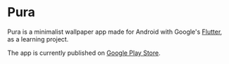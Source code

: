 # Pura

Pura is a minimalist wallpaper app made for Android with Google's [Flutter](https://flutter.dev/), as a learning project. 

The app is currently published on [Google Play Store](https://play.google.com/store/apps/details?id=com.junongx.wallpaper).